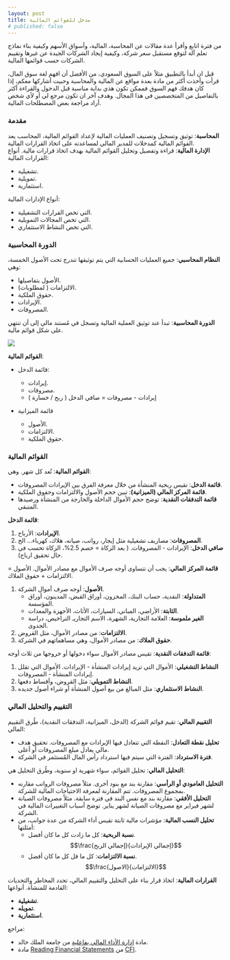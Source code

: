```yaml
---  
layout: post
title: مدخل للقوائم المالية 
# published: false
---  
```


من فترة اتابع وأقرأ عدة مقالات عن المحاسبة، المالية، وأسواق الأسهم وكيفية بناء نماذج تعلم آلة لتوقع مستقبل سعر شركة، وكيفية إيجاد الشركات الجيدة عن غيرها وتقييم الشركات حسب قوائمها المالية.  


قبل ان أبدأ بالتطبيق مثلاً على السوق السعودي، من الأفضل أن افهم لغة سوق المال، قرأت وأخذت أكثر من مادة بعدة مواقع عن المالية والمحاسبة وحبيت أشاركها معكم، إذا كان هدفك فهم السوق فممكن تكون هذي بداية مناسبة قبل الدخول والقراءة أكثر بالتفاصيل من المتخصصين في هذا المجال. وهدف آخر ان تكون مرجع لي أو لأي شخص أراد مراجعة بعض المصطلحات المالية.  


### مقدمة
**المحاسبة**: توثيق وتسجيل وتصنيف العمليات المالية لإعداد القوائم المالية، المحاسب يعد القوائم المالية كمدخلات للمدير المالي لمساعدته على اتخاذ القرارات المالية.  
**الإدارة المالية**: قراءة وتفصيل وتحليل القوائم المالية بهدف اتخاذ قرارات مالية.
أنواع القرارات المالية:
-   تشغيلية.
-   تمويلية.
-   استثمارية.

أنواع الإدارات المالية:
-   التي تخص القرارات التشغيلية.
-   التي تخص المجالات التمويلية.
-   التي تخص النشاط الاستثماري.

### الدورة المحاسبية

**النظام المحاسبي**: جميع العمليات الحسابية التي يتم توثيقها تندرج تحت الأصول الخمسة، وهي:
-   الأصول بتفاصيلها.
-   الالتزامات ( لمطلوبات).
-   حقوق الملكية.
-   الإيرادات.
-   المصروفات.

**الدورة المحاسبية**: تبدأ عند توثيق العملية المالية وتسجل في مُستند مالي إلى أن تنتهي على شكل قوائم مالية.  

![](https://alioh.github.io/images/2020-4-22/Accounting-Cycle.png)  

**القوائم المالية**:
-   قائمة الدخل:
	-   إيرادات.
	-   مصروفات.
	- إيرادات - مصروفات = صافي الدخل ( ربح / خسارة )

-   قائمة الميزانية
	-   الأصول.
	-   الالتزامات.
	-   حقوق الملكية.

### القوائم المالية

**القوائم المالية**: تُعد كل شهر. وهي:
-   **قائمة الدخل**: تقيس ربحية المنشأة من خلال معرفة الفرق بين الإيرادات المصروفات.
-   **قائمة المركز المالي (الميزانية)**: تبين حجم الأصول والالتزامات وحقوق الملكية.
-   **قائمة التدفقات النقدية**: توضح حجم الأموال الداخلة والخارجة من المنشأة ورصيدها المتبقي.

**قائمة الدخل**:
1.  **الإيرادات**: الأرباح.
2.  **المصروفات**: مصاريف تشغيلية مثل إيجار، رواتب، صيانه، هلاك، كهرباء... الخ.
3.  **صافي الدخل**: الإيرادات - المصروفات. ( بعد الزكاة = خصم 2.5%، الزكاة تحسب في حال تحقيق ارباح).

**قائمة المركز المالي**: يجب أن تتساوى أوجه صرف الأموال مع مصادر الأموال. الأصول = الالتزامات + حقوق الملاك.
1.  **الأصول**: أوجه صرف أموال الشركة.
	-   **المتداولة**: النقدية، حساب البنك، المخزون، أوراق القبض، المدينون، أوراق المؤسسة.
	-   **الثابتة**: الأراضي، المباني، السيارات، الأثاث، الأجهزة والمعدات.
	-   **الغير ملموسة**: العلامة التجارية، الشهرة، الاسم التجاريـ التراخيص، دراسة الجدوى.
2.  **الالتزامات**: من مصادر الأموال، مثل القروض.
3.  **حقوق الملاك**: من مصادر الأموال، وهي مساهماتهم في الشركة.

**قائمة التدفقات النقدية**: تقيس مصادر الأموال سواء دخولها أو خروجها من ثلاث أوجه:
1.  **النشاط التشغيلي**: الأموال التي تزيد إيرادات المنشأة - الإيرادات. الأموال التي تقلل إيرادات المنشأة - المصروفات.
2.  **النشاط التمويلي**: مثل القروض، وأقساط دفعها.
3.  **النشاط الاستثماري**: مثل المبالغ من بيع أصول المنشأة أو شراء أصول جديده.

### التقييم والتحليل المالي

**التقييم المالي**: تقيم قوائم الشركة (الدخل، الميزانية، التدفقات النقدية)، طُرق التقييم المالي:
-   **تحليل نقطة التعادل**: النقطة التي تتعادل فيها الإيرادات مع المصروفات. تحقيق هدف مالي يعادل مبلغ المصروفات أو أعلى.
-   **فترة الاسترداد**: الفترة التي سيتم فيها استرداد رأس المال المُستثمر في الشركة. 

**التحليل المالي**: تحليل القوائم، سواء شهرية او سنوية، وطُرق التحليل هي:
-   **التحليل العامودي أو الرأسي**: مقارنة بند مع بنود أخرى. مثلاً مصروفات الرواتب مقارنه بمجموع المصروفات. تتم المقارنة لمعرفة الاحتياجات المالية للشركة.
-   **التحليل الأفقي**: مقارنة بند مع نفس البند في فترة سابقة. مثلاً مصروفات الصيانة لشهر فبراير مع مصروفات الصيانة لشهر يناير. توضح أسباب التغييرات المالية في الشركة.
-   **تحليل النسب المالية**: مؤشرات مالية ثابتة تقيس أداء الشركة من عدة جوانب، من أمثلتها:
	-  **نسبة الربحية**: كل ما زادت كل ما كان أفضل.  
	$$\frac{إجمالي الربح}{إجمالي الإيرادات}$$
	-  **نسبة الالتزامات**: كل ما قل  كل ما كان أفضل.  
	$$\frac{الاصول}{الالتزامات}$$

**القرارات المالية**: اتخاذ قرار بناء على التحليل والتقييم المالي، تحدد المخاطر والتحديات القادمة للمنشأة. أنواعها:
-   **تشغيلية**.
-   **تمويله**.
-   **استثمارية**.

مراجع:
- مادة [إدارة الأداء المالي بفاعلية](https://kkux.org/courses/course-v1:KKU+PM101+2020_M1/about) من جامعة الملك خالد. 
- مادة [Reading Financial Statements](https://courses.corporatefinanceinstitute.com/courses/learn-to-read-financial-statements-free-course) من [CFI](https://corporatefinanceinstitute.com/).